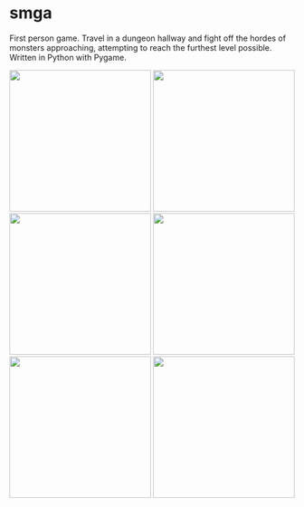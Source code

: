 # smga
First person game. Travel in a dungeon hallway and fight off the hordes of monsters approaching, attempting to reach the furthest level possible. Written in Python with Pygame.

<p>
  <img src="http://imgur.com/acQoCHb.png" width="250"/>
  <img src="http://imgur.com/llYjlQD.png" width="250"/>
  <img src="http://imgur.com/F1T5IW0.png" width="250"/>
  <img src="http://imgur.com/jHiJE5r.png" width="250"/>
  <img src="http://imgur.com/a0uoRfb.png" width="250"/>
  <img src="http://imgur.com/gYn0IKq.png" width="250"/>
</p>
